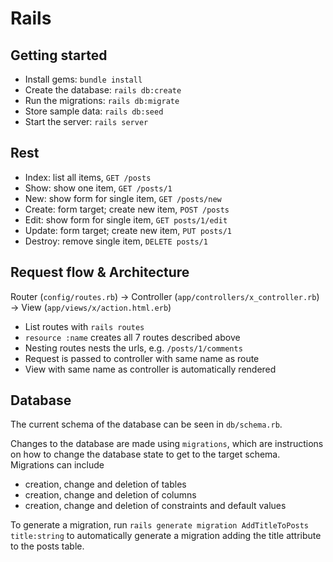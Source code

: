 # Rails

## Getting started

* Install gems: `bundle install`
* Create the database: `rails db:create`
* Run the migrations: `rails db:migrate`
* Store sample data: `rails db:seed`
* Start the server: `rails server`

## Rest

* Index: list all items, `GET /posts`
* Show: show one item, `GET /posts/1`
* New: show form for single item, `GET /posts/new`
* Create: form target; create new item, `POST /posts`
* Edit: show form for single item, `GET posts/1/edit`
* Update: form target; create new item, `PUT posts/1`
* Destroy: remove single item, `DELETE posts/1`

## Request flow & Architecture

Router (`config/routes.rb`) -> Controller (`app/controllers/x_controller.rb`) -> View (`app/views/x/action.html.erb`)

* List routes with `rails routes`
* `resource :name` creates all 7 routes described above
* Nesting routes nests the urls, e.g. `/posts/1/comments`
* Request is passed to controller with same name as route
* View with same name as controller is automatically rendered

## Database

The current schema of the database can be seen in `db/schema.rb`.

Changes to the database are made using `migrations`, which are instructions on how to change the database state
to get to the target schema. Migrations can include

* creation, change and deletion of tables
* creation, change and deletion of columns
* creation, change and deletion of constraints and default values

To generate a migration, run `rails generate migration AddTitleToPosts title:string` to automatically generate a
migration adding the title attribute to the posts table.
